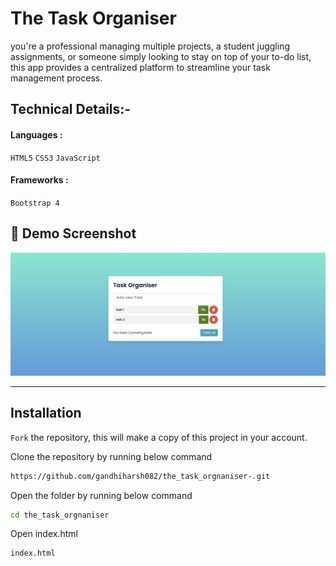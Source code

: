 
# The Task Organiser 

you're a professional managing multiple projects, a student juggling assignments, or someone simply looking to stay on top of your to-do list, this app provides a centralized platform to streamline your task management process.


## Technical Details:-

####  Languages : 
`HTML5` `CSS3` `JavaScript`

#### Frameworks :
`Bootstrap 4`


## 📸 Demo Screenshot
 <img src="/screenshot.png" alt="screenshot">

---
## Installation

`Fork` the repository, this will make a copy of this project in your account.

Clone the repository by running below command

```bash
https://github.com/gandhiharsh082/the_task_orgnaniser-.git
```

Open the folder by running below command

```bash
cd the_task_orgnaniser
```

Open index.html

```bash
index.html
```
